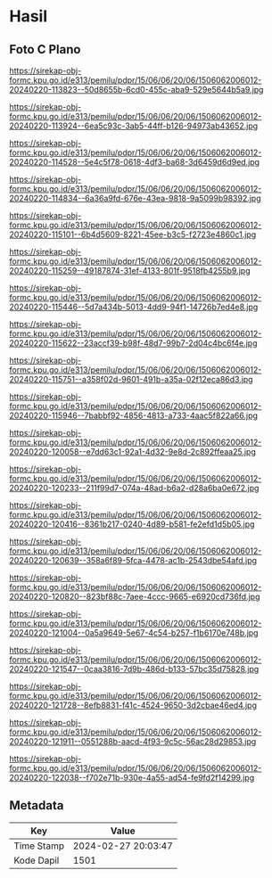 # Hasil

## Foto C Plano

https://sirekap-obj-formc.kpu.go.id/e313/pemilu/pdpr/15/06/06/20/06/1506062006012-20240220-113823--50d8655b-6cd0-455c-aba9-529e5644b5a9.jpg

https://sirekap-obj-formc.kpu.go.id/e313/pemilu/pdpr/15/06/06/20/06/1506062006012-20240220-113924--6ea5c93c-3ab5-44ff-b126-94973ab43652.jpg

https://sirekap-obj-formc.kpu.go.id/e313/pemilu/pdpr/15/06/06/20/06/1506062006012-20240220-114528--5e4c5f78-0618-4df3-ba68-3d6459d6d9ed.jpg

https://sirekap-obj-formc.kpu.go.id/e313/pemilu/pdpr/15/06/06/20/06/1506062006012-20240220-114834--6a36a9fd-676e-43ea-9818-9a5099b98392.jpg

https://sirekap-obj-formc.kpu.go.id/e313/pemilu/pdpr/15/06/06/20/06/1506062006012-20240220-115101--6b4d5609-8221-45ee-b3c5-f2723e4860c1.jpg

https://sirekap-obj-formc.kpu.go.id/e313/pemilu/pdpr/15/06/06/20/06/1506062006012-20240220-115259--49187874-31ef-4133-801f-9518fb4255b9.jpg

https://sirekap-obj-formc.kpu.go.id/e313/pemilu/pdpr/15/06/06/20/06/1506062006012-20240220-115446--5d7a434b-5013-4dd9-94f1-14726b7ed4e8.jpg

https://sirekap-obj-formc.kpu.go.id/e313/pemilu/pdpr/15/06/06/20/06/1506062006012-20240220-115622--23accf39-b98f-48d7-99b7-2d04c4bc6f4e.jpg

https://sirekap-obj-formc.kpu.go.id/e313/pemilu/pdpr/15/06/06/20/06/1506062006012-20240220-115751--a358f02d-9601-491b-a35a-02f12eca86d3.jpg

https://sirekap-obj-formc.kpu.go.id/e313/pemilu/pdpr/15/06/06/20/06/1506062006012-20240220-115946--7babbf92-4856-4813-a733-4aac5f822a66.jpg

https://sirekap-obj-formc.kpu.go.id/e313/pemilu/pdpr/15/06/06/20/06/1506062006012-20240220-120058--e7dd63c1-92a1-4d32-9e8d-2c892ffeaa25.jpg

https://sirekap-obj-formc.kpu.go.id/e313/pemilu/pdpr/15/06/06/20/06/1506062006012-20240220-120233--211f99d7-074a-48ad-b6a2-d28a6ba0e672.jpg

https://sirekap-obj-formc.kpu.go.id/e313/pemilu/pdpr/15/06/06/20/06/1506062006012-20240220-120416--8361b217-0240-4d89-b581-fe2efd1d5b05.jpg

https://sirekap-obj-formc.kpu.go.id/e313/pemilu/pdpr/15/06/06/20/06/1506062006012-20240220-120639--358a6f89-5fca-4478-ac1b-2543dbe54afd.jpg

https://sirekap-obj-formc.kpu.go.id/e313/pemilu/pdpr/15/06/06/20/06/1506062006012-20240220-120820--823bf88c-7aee-4ccc-9665-e6920cd736fd.jpg

https://sirekap-obj-formc.kpu.go.id/e313/pemilu/pdpr/15/06/06/20/06/1506062006012-20240220-121004--0a5a9649-5e67-4c54-b257-f1b6170e748b.jpg

https://sirekap-obj-formc.kpu.go.id/e313/pemilu/pdpr/15/06/06/20/06/1506062006012-20240220-121547--0caa3816-7d9b-486d-b133-57bc35d75828.jpg

https://sirekap-obj-formc.kpu.go.id/e313/pemilu/pdpr/15/06/06/20/06/1506062006012-20240220-121728--8efb8831-f41c-4524-9650-3d2cbae46ed4.jpg

https://sirekap-obj-formc.kpu.go.id/e313/pemilu/pdpr/15/06/06/20/06/1506062006012-20240220-121911--0551288b-aacd-4f93-9c5c-56ac28d29853.jpg

https://sirekap-obj-formc.kpu.go.id/e313/pemilu/pdpr/15/06/06/20/06/1506062006012-20240220-122038--f702e71b-930e-4a55-ad54-fe9fd2f14299.jpg


## Metadata

| Key        | Value               |
| ---------- | ------------------- |
| Time Stamp | 2024-02-27 20:03:47 |
| Kode Dapil | 1501                |



